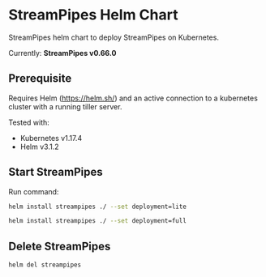 <!--
  ~ Licensed to the Apache Software Foundation (ASF) under one or more
  ~ contributor license agreements.  See the NOTICE file distributed with
  ~ this work for additional information regarding copyright ownership.
  ~ The ASF licenses this file to You under the Apache License, Version 2.0
  ~ (the "License"); you may not use this file except in compliance with
  ~ the License.  You may obtain a copy of the License at
  ~
  ~    http://www.apache.org/licenses/LICENSE-2.0
  ~
  ~ Unless required by applicable law or agreed to in writing, software
  ~ distributed under the License is distributed on an "AS IS" BASIS,
  ~ WITHOUT WARRANTIES OR CONDITIONS OF ANY KIND, either express or implied.
  ~ See the License for the specific language governing permissions and
  ~ limitations under the License.
  ~
  -->

# StreamPipes Helm Chart
StreamPipes helm chart to deploy StreamPipes on Kubernetes.

Currently: **StreamPipes v0.66.0**

## Prerequisite

Requires Helm (https://helm.sh/) and an active connection to a kubernetes cluster with a running tiller server.

Tested with:
* Kubernetes v1.17.4
* Helm v3.1.2

## Start StreamPipes

Run command:

```sh
helm install streampipes ./ --set deployment=lite
```

```sh
helm install streampipes ./ --set deployment=full
```

## Delete StreamPipes

```sh
helm del streampipes
```
